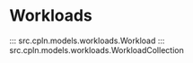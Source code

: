 # Workloads

::: src.cpln.models.workloads.Workload
::: src.cpln.models.workloads.WorkloadCollection